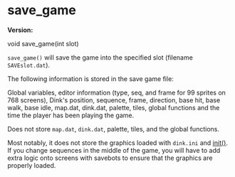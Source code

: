 # save_game

**Version:** <VersionInfo dink="" standalone />&nbsp;<VersionInfo freedink="" standalone />&nbsp;<VersionInfo dinkhd="" standalone />&nbsp;<VersionInfo yedink="" standalone />

<Prototype>void save_game(int slot)</Prototype>

`save_game()` will save the game into the specified slot (filename `SAVEslot.dat`).

The following information is stored in the save game file:

Global variables, editor information (type, seq, and frame for 99 sprites on 768 screens), Dink's position, sequence, frame, direction, base hit, base walk, base idle, map.dat, dink.dat, palette, tiles, global functions and the time the player has been playing the game.

<VersionInfo dink="1.07">

Does not store `map.dat`, `dink.dat`, palette, tiles, and the global functions.

</VersionInfo>

Most notably, it does not store the graphics loaded with `dink.ini` and [init()](./init.md). If you change sequences in the middle of the game, you will have to add extra logic onto screens with savebots to ensure that the graphics are properly loaded.
